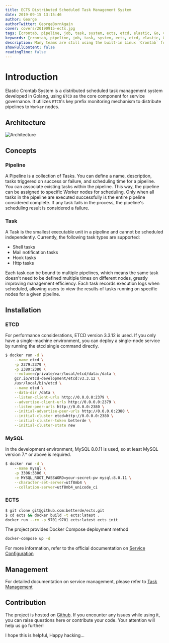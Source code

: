 ```yaml
---
title: ECTS Distributed Scheduled Task Management System
date: 2019-09-15 13:15:46
author: George
authorTwitter: GeorgeBornAgain
cover: covers/20190915-ects.jpg
tags: [crontab, pipeline, job, task, system, ects, etcd, elastic, Go, vue]
keywords: [crontab, pipeline, job, task, system, ects, etcd, elastic, Go, vue]
description: Many teams are still using the built-in Linux `Crontab` for management. As a result, developers have to `SSH` into production servers to configure scheduled scripts or commands.
showFullContent: false
readingTime: false
---
```


# Introduction

Elastic Crontab System is a distributed scheduled task management system developed in Golang, using `ETCD` as the core component for service governance. It utilizes `ETCD`'s key prefix monitoring mechanism to distribute pipelines to `Worker` nodes.

## Architecture

![Architecture](/article/ects-architecture.png)

## Concepts

### Pipeline

A Pipeline is a collection of Tasks. You can define a name, description, tasks triggered on success or failure, and scheduling time for a pipeline. You can associate existing tasks within the pipeline. This way, the pipeline can be assigned to specific Worker nodes for scheduling. Only when all tasks in the pipeline are executed successfully is the entire pipeline considered complete. If any task fails in the process, the pipeline's scheduling result is considered a failure.

### Task

A Task is the smallest executable unit in a pipeline and cannot be scheduled independently. Currently, the following task types are supported:

* Shell tasks
* Mail notification tasks
* Hook tasks
* Http tasks

Each task can be bound to multiple pipelines, which means the same task doesn't need to be defined multiple times on different nodes, greatly improving management efficiency. Each task records execution logs when scheduled, allowing users to view the results of tasks running on specific nodes for a given pipeline.

## Installation

### ETCD

For performance considerations, ETCD version 3.3.12 is used. If you only have a single-machine environment, you can deploy a single-node service by running the etcd single command directly.

```bash
$ docker run -d \
    --name etcd \
    -p 2379:2379 \
    -p 2380:2380 \
    --volume=/private/var/local/etcd/data:/data \
    gcr.io/etcd-development/etcd:v3.3.12 \
    /usr/local/bin/etcd \
    --name etcd \
    --data-dir /data \
    --listen-client-urls http://0.0.0.0:2379 \
    --advertise-client-urls http://0.0.0.0:2379 \
    --listen-peer-urls http://0.0.0.0:2380 \
    --initial-advertise-peer-urls http://0.0.0.0:2380 \
    --initial-cluster etcd=http://0.0.0.0:2380 \
    --initial-cluster-token betterde \
    --initial-cluster-state new
```

### MySQL

In the development environment, MySQL 8.0.11 is used, so at least MySQL version 7.* or above is required.

```bash
$ docker run -d \
    --name mysql \
    -p 3306:3306 \
    -e MYSQL_ROOT_PASSWORD=your-secret-pw mysql:8.0.11 \
    --character-set-server=utf8mb4 \
    --collation-server=utf8mb4_unicode_ci
```

### ECTS

```bash
$ git clone git@github.com:betterde/ects.git
$ cd ects && docker build -t ects:latest .
docker run --rm -p 9701:9701 ects:latest ects init
```

The project provides Docker Compose deployment method

```bash
docker-compose up -d
```

For more information, refer to the official documentation on [Service Configuration](https://betterde.github.io/ects/introduction/configuration.html#文件配置方式)

## Management

For detailed documentation on service management, please refer to [Task Management](https://betterde.github.io/ects/introduction/managerment.html)

## Contribution

The project is hosted on [Github](https://github.com/betterde/ects). If you encounter any issues while using it, you can raise questions here or contribute your code. Your attention will help us go further!

I hope this is helpful, Happy hacking...